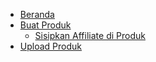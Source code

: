 - [Beranda](/)
- [Buat Produk](./buat-produk.md)
  - [Sisipkan Affiliate di Produk](./sisipkan-affiliate.md)
- [Upload Produk](./upload-produk.md)
